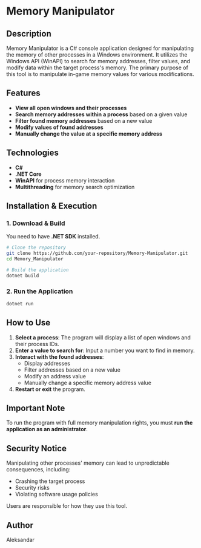# Memory Manipulator

## Description
Memory Manipulator is a C# console application designed for manipulating the memory of other processes in a Windows environment. It utilizes the Windows API (WinAPI) to search for memory addresses, filter values, and modify data within the target process's memory. The primary purpose of this tool is to manipulate in-game memory values for various modifications.

## Features  
- **View all open windows and their processes**  
- **Search memory addresses within a process** based on a given value  
- **Filter found memory addresses** based on a new value  
- **Modify values of found addresses**  
- **Manually change the value at a specific memory address**  

## Technologies  
- **C#**  
- **.NET Core**  
- **WinAPI** for process memory interaction  
- **Multithreading** for memory search optimization  

## Installation & Execution  

### 1. Download & Build  
You need to have **.NET SDK** installed.  

```sh
# Clone the repository
git clone https://github.com/your-repository/Memory-Manipulator.git
cd Memory_Manipulator

# Build the application
dotnet build
```

### 2. Run the Application  
```sh
dotnet run
```

## How to Use  
1. **Select a process**: The program will display a list of open windows and their process IDs.  
2. **Enter a value to search for**: Input a number you want to find in memory.  
3. **Interact with the found addresses**:  
   - Display addresses  
   - Filter addresses based on a new value  
   - Modify an address value  
   - Manually change a specific memory address value  
4. **Restart or exit** the program.  

## Important Note  
To run the program with full memory manipulation rights, you must **run the application as an administrator**.  

## Security Notice  
Manipulating other processes' memory can lead to unpredictable consequences, including:  
- Crashing the target process  
- Security risks  
- Violating software usage policies  

Users are responsible for how they use this tool.  

## Author  
Aleksandar  
